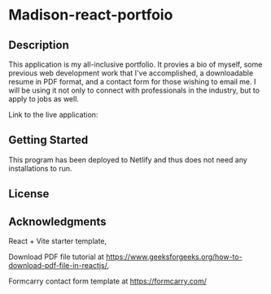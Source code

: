 # Madison-react-portfoio

## Description

This application is my all-inclusive portfolio. It provies a bio of myself, some previous web development work that I've accomplished, a downloadable resume in PDF format, and a contact form for those wishing to email me. I will be using it not only to connect with professionals in the industry, but to apply to jobs as well.

Link to the live application: 

## Getting Started

This program has been deployed to Netlify and thus does not need any installations to run.

## License



## Acknowledgments

React + Vite starter template,

Download PDF file tutorial at https://www.geeksforgeeks.org/how-to-download-pdf-file-in-reactjs/,

Formcarry contact form template at https://formcarry.com/
